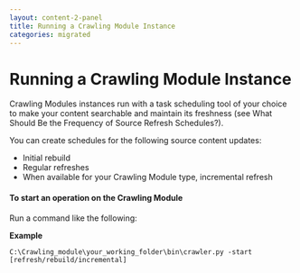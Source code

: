 ```yaml
---
layout: content-2-panel
title: Running a Crawling Module Instance
categories: migrated
---
```


# Running a Crawling Module Instance

Crawling Modules instances run with a task scheduling tool of your choice to make your content searchable and maintain its freshness (see What Should Be the Frequency of Source Refresh Schedules?).

You can create schedules for the following source content updates:

-   Initial rebuild
-   Regular refreshes
-   When available for your Crawling Module type, incremental refresh

#### To start an operation on the Crawling Module

Run a command like the following:

**Example**

```
C:\Crawling_module\your_working_folder\bin\crawler.py -start [refresh/rebuild/incremental]
```


